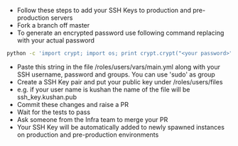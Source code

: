 - Follow these steps to add your SSH Keys to production and pre-production servers
- Fork a branch off master
- To generate an encrypted password use following command replacing **<your password>** with
your actual password

```bash
python -c 'import crypt; import os; print crypt.crypt("<your password>", "$6$%s$" % (os.urandom(16).encode("base_64")[:8], ))'

```
- Paste this string in the file /roles/users/vars/main.yml along with your SSH username, password
and groups. You can use 'sudo' as group
- Create a SSH Key pair and put your public key under /roles/users/files
- e.g. if your user name is kushan the name of the file will be ssh_key.kushan.pub
- Commit these changes and raise a PR
- Wait for the tests to pass
- Ask someone from the Infra team to merge your PR
- Your SSH Key will be automatically added to newly spawned instances on production
and pre-production environments